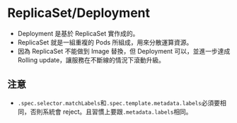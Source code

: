 # ReplicaSet/Deployment
- Deployment 是基於 ReplicaSet 實作成的。
- ReplicaSet 就是一組重複的 Pods 所組成，用來分散運算資源。
- 因為 ReplicaSet 不能做到 Image 替換，但 Deployment 可以，並進一步達成 Rolling update，讓服務在不斷線的情況下滾動升級。
## 注意
- `.spec.selector.matchLabels`和`.spec.template.metadata.labels`必須要相同，否則系統會 reject。且習慣上要跟`.metadata.labels`相同。